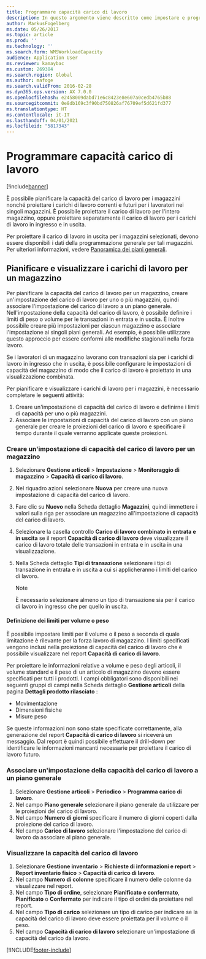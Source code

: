 ```yaml
---
title: Programmare capacità carico di lavoro
description: In questo argomento viene descritto come impostare e programmare la capacità di carico di lavoro per i lavoratori di un magazzino o per un intero magazzino.
author: MarkusFogelberg
ms.date: 05/26/2017
ms.topic: article
ms.prod: ''
ms.technology: ''
ms.search.form: WMSWorkloadCapacity
audience: Application User
ms.reviewer: kamaybac
ms.custom: 269384
ms.search.region: Global
ms.author: mafoge
ms.search.validFrom: 2016-02-28
ms.dyn365.ops.version: AX 7.0.0
ms.openlocfilehash: e2458009dabd71e6c8423e8e607a0cedb4765b88
ms.sourcegitcommit: 0e8db169c3f90bd750826af76709ef5d621fd377
ms.translationtype: HT
ms.contentlocale: it-IT
ms.lasthandoff: 04/01/2021
ms.locfileid: "5817343"
---
```

# <a name="schedule-workload-capacity"></a>Programmare capacità carico di lavoro

[!include[banner](../includes/banner.md)]

È possibile pianificare la capacità del carico di lavoro per i magazzini nonché proiettare i carichi di lavoro correnti e futuri per i lavoratori nei singoli magazzini. È possibile proiettare il carico di lavoro per l'intero magazzino, oppure proiettare separatamente il carico di lavoro per i carichi di lavoro in ingresso e in uscita.

Per proiettare il carico di lavoro in uscita per i magazzini selezionati, devono essere disponibili i dati della programmazione generale per tali magazzini. Per ulteriori informazioni, vedere [Panoramica dei piani generali](../master-planning/master-plans.md).

## <a name="schedule-and-view-workloads-for-a-warehouse"></a>Pianificare e visualizzare i carichi di lavoro per un magazzino

Per pianificare la capacità del carico di lavoro per un magazzino, creare un'impostazione del carico di lavoro per uno o più magazzini, quindi associare l'impostazione del carico di lavoro a un piano generale. Nell'impostazione della capacità del carico di lavoro, è possibile definire i limiti di peso o volume per le transazioni in entrata e in uscita. È inoltre possibile creare più impostazioni per ciascun magazzino e associare l'impostazione ai singoli piani generali. Ad esempio, è possibile utilizzare questo approccio per essere conformi alle modifiche stagionali nella forza lavoro.

Se i lavoratori di un magazzino lavorano con transazioni sia per i carichi di lavoro in ingresso che in uscita, è possibile configurare le impostazioni di capacità del magazzino di modo che il carico di lavoro è proiettato in una visualizzazione combinata.

Per pianificare e visualizzare i carichi di lavoro per i magazzini, è necessario completare le seguenti attività:

1. Creare un'impostazione di capacità del carico di lavoro e definirne i limiti di capacità per uno o più magazzini.
2. Associare le impostazioni di capacità del carico di lavoro con un piano generale per creare le proiezioni del carico di lavoro e specificare il tempo durante il quale verranno applicate queste proiezioni.

### <a name="create-a-workload-capacity-setup-for-a-warehouse"></a>Creare un'impostazione di capacità del carico di lavoro per un magazzino

1. Selezionare **Gestione articoli** \> **Impostazione** \> **Monitoraggio di magazzino** \> **Capacità di carico di lavoro**.
2. Nel riquadro azioni selezionare **Nuova** per creare una nuova impostazione di capacità del carico di lavoro.
3. Fare clic su **Nuovo** nella Scheda dettaglio **Magazzini**, quindi immettere i valori sulla riga per associare un magazzino all'impostazione di capacità del carico di lavoro.
4. Selezionare la casella controllo **Carico di lavoro combinato in entrata e in uscita** se il report **Capacità di carico di lavoro** deve visualizzare il carico di lavoro totale delle transazioni in entrata e in uscita in una visualizzazione.
5. Nella Scheda dettaglio **Tipi di transazione** selezionare i tipi di transazione in entrata e in uscita a cui si applicheranno i limiti del carico di lavoro.

    > [!NOTE]
    > È necessario selezionare almeno un tipo di transazione sia per il carico di lavoro in ingresso che per quello in uscita.

#### <a name="define-limits-for-volume-or-weight"></a>Definizione dei limiti per volume o peso

È possibile impostare limiti per il volume o il peso a seconda di quale limitazione è rilevante per la forza lavoro di magazzino. I limiti specificati vengono inclusi nella proiezione di capacità del carico di lavoro che è possibile visualizzare nel report **Capacità di carico di lavoro**.

Per proiettare le informazioni relative a volume e peso degli articoli, il volume standard e il peso di un articolo di magazzino devono essere specificati per tutti i prodotti. I campi obbligatori sono disponibili nei seguenti gruppi di campi nella Scheda dettaglio **Gestione articoli** della pagina **Dettagli prodotto rilasciato** :

- Movimentazione
- Dimensioni fisiche
- Misure peso

Se queste informazioni non sono state specificate correttamente, alla generazione del report **Capacità di carico di lavoro** si riceverà un messaggio. Dal report è quindi possibile effettuare il drill-down per identificare le informazioni mancanti necessarie per proiettare il carico di lavoro futuro.

### <a name="associate-a-workload-capacity-setup-with-a-master-plan"></a>Associare un'impostazione della capacità del carico di lavoro a un piano generale

1. Selezionare **Gestione articoli** \> **Periodico** \> **Programma carico di lavoro**.
2. Nel campo **Piano generale** selezionare il piano generale da utilizzare per le proiezioni del carico di lavoro.
3. Nel campo **Numero di giorni** specificare il numero di giorni coperti dalla proiezione del carico di lavoro.
4. Nel campo **Carico di lavoro** selezionare l'impostazione del carico di lavoro da associare al piano generale.

### <a name="view-workload-capacity"></a>Visualizzare la capacità del carico di lavoro

1. Selezionare **Gestione inventario** \> **Richieste di informazioni e report** \> **Report inventario fisico** \> **Capacità di carico di lavoro**.
2. Nel campo **Numero di colonne** specificare il numero delle colonne da visualizzare nel report.
3. Nel campo **Tipo di ordine**, selezionare **Pianificato e confermato**, **Pianificato** o **Confermato** per indicare il tipo di ordini da proiettare nel report.
4. Nel campo **Tipo di carico** selezionare un tipo di carico per indicare se la capacità del carico di lavoro deve essere proiettata per il volume o il peso.
5. Nel campo **Capacità di carico di lavoro** selezionare un'impostazione di capacità del carico da lavoro.


[!INCLUDE[footer-include](../../includes/footer-banner.md)]
